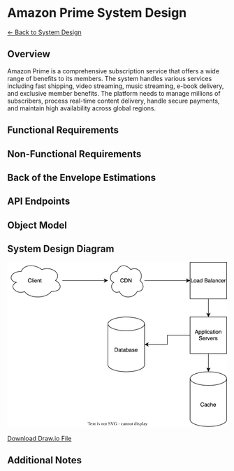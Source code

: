 # Amazon Prime System Design

[← Back to System Design](../system-design.md)

## Overview

Amazon Prime is a comprehensive subscription service that offers a wide range of benefits to its members. The system handles various services including fast shipping, video streaming, music streaming, e-book delivery, and exclusive member benefits. The platform needs to manage millions of subscribers, process real-time content delivery, handle secure payments, and maintain high availability across global regions.

## Functional Requirements

## Non-Functional Requirements

## Back of the Envelope Estimations

## API Endpoints

## Object Model

## System Design Diagram

![Amazon Prime System Design](amazon-prime.svg)

[Download Draw.io File](amazon-prime.drawio)

## Additional Notes

